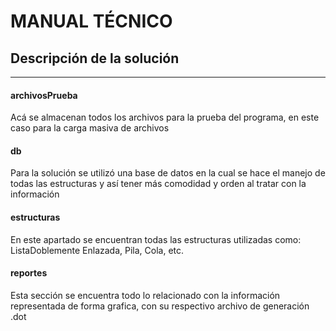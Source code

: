 # MANUAL TÉCNICO

## Descripción de la solución
___

#### archivosPrueba
Acá se almacenan todos los archivos para la prueba del programa, en este caso para la carga masiva de archivos

#### db
Para la solución se utilizó una base de datos en la cual se hace el manejo de todas las estructuras y así tener más comodidad y orden al tratar con la información

#### estructuras
En este apartado se encuentran todas las estructuras utilizadas como: ListaDoblemente Enlazada, Pila, Cola, etc.

#### reportes
Esta sección se encuentra todo lo relacionado con la información representada de forma grafica, con su respectivo archivo de generación .dot
